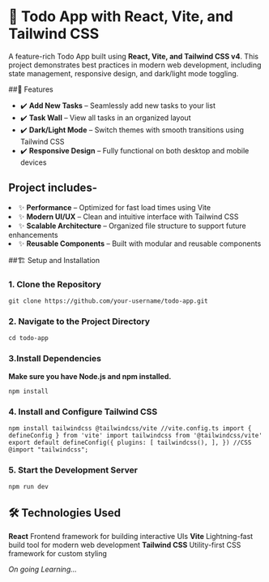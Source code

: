 # 📝 Todo App with React, Vite, and Tailwind CSS

A feature-rich Todo App built using <b>React, Vite, and Tailwind CSS v4</b>. This project demonstrates best practices in modern web development, including state management, responsive design, and dark/light mode toggling.

##🚀 Features
<ul>
<li>✔️ <b>Add New Tasks</b> – Seamlessly add new tasks to your list</li>
<li>✔️ <b>Task Wall</b> – View all tasks in an organized layout</li>
<li>✔️ <b>Dark/Light Mode</b> – Switch themes with smooth transitions using Tailwind CSS</li>
<li>✔️ <b>Responsive Design</b> – Fully functional on both desktop and mobile devices</li>
</ul>

## Project includes-

<li>✨ <b>Performance</b> – Optimized for fast load times using Vite</li>
<li>✨ <b>Modern UI/UX</b> – Clean and intuitive interface with Tailwind CSS</li>
<li>✨ <b>Scalable Architecture</b> – Organized file structure to support future enhancements</li>
<li>✨ <b>Reusable Components</b> – Built with modular and reusable components</li>

##🏗️ Setup and Installation
### 1. Clone the Repository
`
git clone https://github.com/your-username/todo-app.git
`

### 2. Navigate to the Project Directory

`
cd todo-app
`

### 3.Install Dependencies
<b>Make sure you have Node.js and npm installed.</b>

`
npm install
`

### 4. Install and Configure Tailwind CSS

`
npm install tailwindcss @tailwindcss/vite
//vite.config.ts
import { defineConfig } from 'vite'
import tailwindcss from '@tailwindcss/vite'
export default defineConfig({
  plugins: [
    tailwindcss(),
  ],
})
//CSS
@import "tailwindcss";
`


### 5. Start the Development Server
`
npm run dev
`

## 🛠️ Technologies Used

<b>React</b>	Frontend framework for building interactive UIs
<b>Vite</b>	Lightning-fast build tool for modern web development
<b>Tailwind CSS</b>	Utility-first CSS framework for custom styling


<i>On going Learning...</i>
